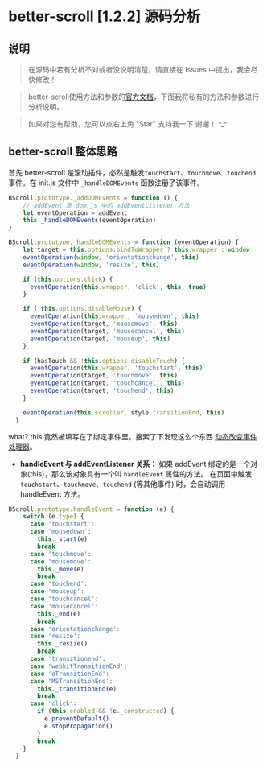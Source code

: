 better-scroll [1.2.2] 源码分析
===========================
## 说明
>  在源码中若有分析不对或者没说明清楚，请直接在 Issues 中提出，我会尽快修改！

>  better-scroll使用方法和参数的[官方文档](https://ustbhuangyi.github.io/better-scroll/doc/options.html "better-scroll 最新文档")，下面我将私有的方法和参数进行分析说明。

>  如果对您有帮助，您可以点右上角 "Star" 支持我一下 谢谢！ ^_^

## better-scroll 整体思路

首先 better-scroll 是滚动插件，必然是触发`touchstart`、`touchmove`、`touchend`事件。在 init.js 文件中 `_handleDOMEvents` 函数注册了该事件。

```javascript
BScroll.prototype._addDOMEvents = function () {
    // addEvent 是 dom.js 中的 addEventListener 方法
    let eventOperation = addEvent
    this._handleDOMEvents(eventOperation)
}

BScroll.prototype._handleDOMEvents = function (eventOperation) {
    let target = this.options.bindToWrapper ? this.wrapper : window
    eventOperation(window, 'orientationchange', this)
    eventOperation(window, 'resize', this)

    if (this.options.click) {
      eventOperation(this.wrapper, 'click', this, true)
    }

    if (!this.options.disableMouse) {
      eventOperation(this.wrapper, 'mousedown', this)
      eventOperation(target, 'mousemove', this)
      eventOperation(target, 'mousecancel', this)
      eventOperation(target, 'mouseup', this)
    }

    if (hasTouch && !this.options.disableTouch) {
      eventOperation(this.wrapper, 'touchstart', this)
      eventOperation(target, 'touchmove', this)
      eventOperation(target, 'touchcancel', this)
      eventOperation(target, 'touchend', this)
    }

    eventOperation(this.scroller, style.transitionEnd, this)
  }
```
what? this 竟然被填写在了绑定事件里。搜索了下发现这么个东西 [动态改变事件处理器](http://www.tuicool.com/articles/JZrUB3z)。

- **handleEvent 与 addEventListener 关系：** 如果 addEvent 绑定的是一个对象(this)，那么该对象具有一个叫 `handleEvent` 属性的方法。
在页面中触发 `touchstart`、`touchmove`、`touchend` (等其他事件) 时，会自动调用 handleEvent 方法。 
 
```javascript
BScroll.prototype.handleEvent = function (e) {
    switch (e.type) {
      case 'touchstart':
      case 'mousedown':
        this._start(e)
        break
      case 'touchmove':
      case 'mousemove':
        this._move(e)
        break
      case 'touchend':
      case 'mouseup':
      case 'touchcancel':
      case 'mousecancel':
        this._end(e)
        break
      case 'orientationchange':
      case 'resize':
        this._resize()
        break
      case 'transitionend':
      case 'webkitTransitionEnd':
      case 'oTransitionEnd':
      case 'MSTransitionEnd':
        this._transitionEnd(e)
        break
      case 'click':
        if (this.enabled && !e._constructed) {
          e.preventDefault()
          e.stopPropagation()
        }
        break
    }
  }
```
